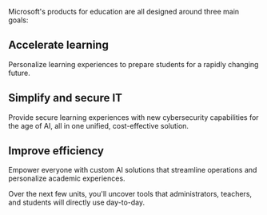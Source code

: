 Microsoft's products for education are all designed around three main goals:

## Accelerate learning

Personalize learning experiences to prepare students for a rapidly changing future.

## Simplify and secure IT

Provide secure learning experiences with new cybersecurity capabilities for the age of AI, all in one unified, cost-effective solution.

## Improve efficiency

Empower everyone with custom AI solutions that streamline operations and personalize academic experiences.

Over the next few units, you'll uncover tools that administrators, teachers, and students will directly use day-to-day.
